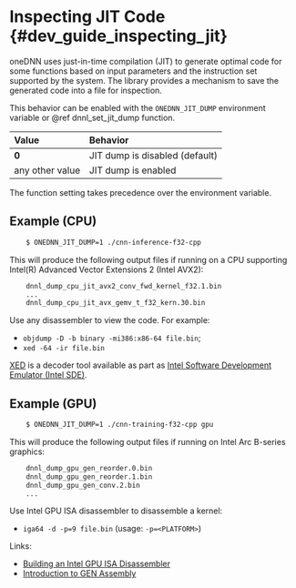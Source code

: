 Inspecting JIT Code {#dev_guide_inspecting_jit}
===============================================

oneDNN uses just-in-time compilation (JIT) to generate optimal code
for some functions based on input parameters and the instruction set supported
by the system. The library provides a mechanism to save the generated code
into a file for inspection.

This behavior can be enabled with the `ONEDNN_JIT_DUMP` environment variable
or @ref dnnl_set_jit_dump function.

| Value           | Behavior                       |
|:----------------|:-------------------------------|
| **0**           | JIT dump is disabled (default) |
| any other value | JIT dump is enabled            |

The function setting takes precedence over the environment variable.

## Example (CPU)

~~~sh
    $ ONEDNN_JIT_DUMP=1 ./cnn-inference-f32-cpp
~~~

This will produce the following output files if running on a CPU supporting
Intel(R) Advanced Vector Extensions 2 (Intel AVX2):

~~~sh
    dnnl_dump_cpu_jit_avx2_conv_fwd_kernel_f32.1.bin
    ...
    dnnl_dump_cpu_jit_avx_gemv_t_f32_kern.30.bin
~~~

Use any disassembler to view the code. For example:
- `objdump -D -b binary -mi386:x86-64 file.bin`;
- `xed -64 -ir file.bin`

[XED](https://github.com/intelxed/xed) is a decoder tool available as part as
[Intel Software Development Emulator (Intel SDE)](https://www.intel.com/content/www/us/en/developer/articles/tool/software-development-emulator.html).

## Example (GPU)

~~~sh
    $ ONEDNN_JIT_DUMP=1 ./cnn-training-f32-cpp gpu
~~~

This will produce the following output files if running on Intel Arc B-series graphics:

~~~sh
    dnnl_dump_gpu_gen_reorder.0.bin
    dnnl_dump_gpu_gen_reorder.1.bin
    dnnl_dump_gpu_gen_conv.2.bin
    ...
~~~

Use Intel GPU ISA disassembler to disassemble a kernel:

- `iga64 -d -p=9 file.bin` (usage: `-p=<PLATFORM>`)

Links:
- [Building an Intel GPU ISA Disassembler](https://github.com/intel/opencl-intercept-layer/blob/master/docs/kernel_isa_gpu.md#building-an-intel-gpu-isa-disassembler)
- [Introduction to GEN Assembly](https://www.intel.com/content/www/us/en/developer/articles/technical/introduction-to-gen-assembly.html)

